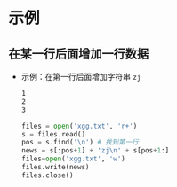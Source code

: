 # 示例

## 在某一行后面增加一行数据

+ 示例：在第一行后面增加字符串 `zj`

  ```txt
  1
  2
  3
  ```

  ```py
  files = open('xgg.txt', 'r+')
  s = files.read()
  pos = s.find('\n') # 找到第一行
  news = s[:pos+1] + 'zj\n' + s[pos+1:]
  files=open('xgg.txt', 'w')
  files.write(news)
  files.close()
  ```

